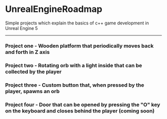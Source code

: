# UnrealEngineRoadmap
Simple projects which explain the basics of c++ game development in Unreal Engine 5

----
### Project one - Wooden platform that periodically moves back and forth in Z axis 
### Project two - Rotating orb with a light inside that can be collected by the player
### Project three - Custom button that, when pressed by the player, spawns an orb
### Project four - Door that can be opened by pressing the "O" key on the keyboard and closes behind the player (coming soon)

